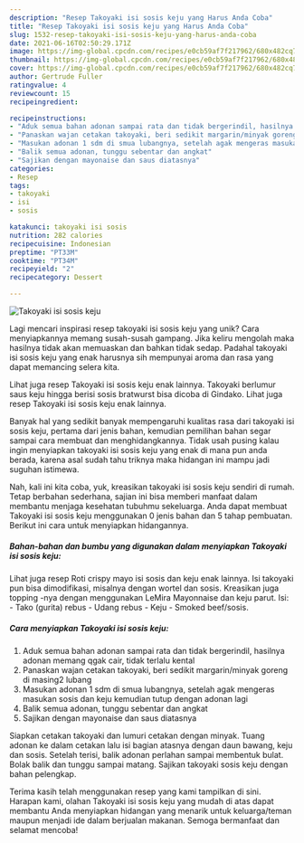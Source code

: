 ```yaml
---
description: "Resep Takoyaki isi sosis keju yang Harus Anda Coba"
title: "Resep Takoyaki isi sosis keju yang Harus Anda Coba"
slug: 1532-resep-takoyaki-isi-sosis-keju-yang-harus-anda-coba
date: 2021-06-16T02:50:29.171Z
image: https://img-global.cpcdn.com/recipes/e0cb59af7f217962/680x482cq70/takoyaki-isi-sosis-keju-foto-resep-utama.jpg
thumbnail: https://img-global.cpcdn.com/recipes/e0cb59af7f217962/680x482cq70/takoyaki-isi-sosis-keju-foto-resep-utama.jpg
cover: https://img-global.cpcdn.com/recipes/e0cb59af7f217962/680x482cq70/takoyaki-isi-sosis-keju-foto-resep-utama.jpg
author: Gertrude Fuller
ratingvalue: 4
reviewcount: 15
recipeingredient:

recipeinstructions:
- "Aduk semua bahan adonan sampai rata dan tidak bergerindil, hasilnya adonan memang qgak cair, tidak terlalu kental"
- "Panaskan wajan cetakan takoyaki, beri sedikit margarin/minyak goreng di masing2 lubang"
- "Masukan adonan 1 sdm di smua lubangnya, setelah agak mengeras masukan sosis dan keju kemudian tutup dengan adonan lagi"
- "Balik semua adonan, tunggu sebentar dan angkat"
- "Sajikan dengan mayonaise dan saus diatasnya"
categories:
- Resep
tags:
- takoyaki
- isi
- sosis

katakunci: takoyaki isi sosis 
nutrition: 282 calories
recipecuisine: Indonesian
preptime: "PT33M"
cooktime: "PT34M"
recipeyield: "2"
recipecategory: Dessert

---
```



![Takoyaki isi sosis keju](https://img-global.cpcdn.com/recipes/e0cb59af7f217962/680x482cq70/takoyaki-isi-sosis-keju-foto-resep-utama.jpg)

Lagi mencari inspirasi resep takoyaki isi sosis keju yang unik? Cara menyiapkannya memang susah-susah gampang. Jika keliru mengolah maka hasilnya tidak akan memuaskan dan bahkan tidak sedap. Padahal takoyaki isi sosis keju yang enak harusnya sih mempunyai aroma dan rasa yang dapat memancing selera kita.

Lihat juga resep Takoyaki isi sosis keju enak lainnya. Takoyaki berlumur saus keju hingga berisi sosis bratwurst bisa dicoba di Gindako. Lihat juga resep Takoyaki isi sosis keju enak lainnya.

Banyak hal yang sedikit banyak mempengaruhi kualitas rasa dari takoyaki isi sosis keju, pertama dari jenis bahan, kemudian pemilihan bahan segar sampai cara membuat dan menghidangkannya. Tidak usah pusing kalau ingin menyiapkan takoyaki isi sosis keju yang enak di mana pun anda berada, karena asal sudah tahu triknya maka hidangan ini mampu jadi suguhan istimewa.


Nah, kali ini kita coba, yuk, kreasikan takoyaki isi sosis keju sendiri di rumah. Tetap berbahan sederhana, sajian ini bisa memberi manfaat dalam membantu menjaga kesehatan tubuhmu sekeluarga. Anda dapat membuat Takoyaki isi sosis keju menggunakan 0 jenis bahan dan 5 tahap pembuatan. Berikut ini cara untuk menyiapkan hidangannya.

<!--inarticleads1-->

##### Bahan-bahan dan bumbu yang digunakan dalam menyiapkan Takoyaki isi sosis keju:



Lihat juga resep Roti crispy mayo isi sosis dan keju enak lainnya. Isi takoyaki pun bisa dimodifikasi, misalnya dengan wortel dan sosis. Kreasikan juga topping -nya dengan menggunakan LeMira Mayonnaise dan keju parut. Isi: - Tako (gurita) rebus - Udang rebus - Keju - Smoked beef/sosis. 

<!--inarticleads2-->

##### Cara menyiapkan Takoyaki isi sosis keju:

1. Aduk semua bahan adonan sampai rata dan tidak bergerindil, hasilnya adonan memang qgak cair, tidak terlalu kental
1. Panaskan wajan cetakan takoyaki, beri sedikit margarin/minyak goreng di masing2 lubang
1. Masukan adonan 1 sdm di smua lubangnya, setelah agak mengeras masukan sosis dan keju kemudian tutup dengan adonan lagi
1. Balik semua adonan, tunggu sebentar dan angkat
1. Sajikan dengan mayonaise dan saus diatasnya


Siapkan cetakan takoyaki dan lumuri cetakan dengan minyak. Tuang adonan ke dalam cetakan lalu isi bagian atasnya dengan daun bawang, keju dan sosis. Setelah terisi, balik adonan perlahan sampai membentuk bulat. Bolak balik dan tunggu sampai matang. Sajikan takoyaki sosis keju dengan bahan pelengkap. 

Terima kasih telah menggunakan resep yang kami tampilkan di sini. Harapan kami, olahan Takoyaki isi sosis keju yang mudah di atas dapat membantu Anda menyiapkan hidangan yang menarik untuk keluarga/teman maupun menjadi ide dalam berjualan makanan. Semoga bermanfaat dan selamat mencoba!
